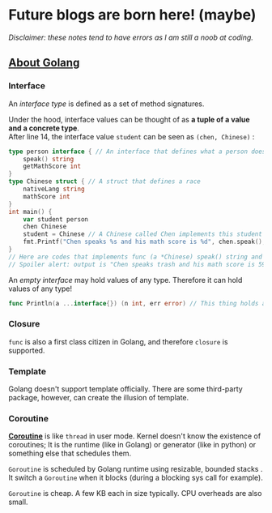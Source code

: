 # Future blogs are born here! (maybe)

*Disclaimer: these notes tend to have errors as I am still a noob at coding.*

## <u>About Golang</u>

### Interface

An *interface type* is defined as a set of method signatures.

Under the hood, interface values can be thought of as **a tuple of a value and a concrete type**.  
After line 14, the interface value `student` can be seen as `(chen, Chinese)` :

```go
type person interface { // An interface that defines what a person does
	speak() string
	getMathScore int
}
type Chinese struct { // A struct that defines a race
	nativeLang string
    mathScore int
}
int main() {
    var student person
    chen Chinese
    student = Chinese // A Chinese called Chen implements this student   
    fmt.Printf("Chen speaks %s and his math score is %d", chen.speak(), chen.getMathScore())
}
// Here are codes that implements func (a *Chinese) speak() string and others
// Spoiler alert: output is "Chen speaks trash and his math score is 59.👌😎👍"
```

An *empty interface* may hold values of any type. Therefore it can hold values of any type!

```go
func Println(a ...interface{}) (n int, err error) // This thing holds any number and type of values. Damn!
```

### Closure

`func` is also a first class citizen in Golang, and therefore `closure` is supported.

### Template

Golang doesn't support template officially. There are some third-party package, however, can create the illusion of template. 

### Coroutine

<u>**Coroutine**</u> is like `thread` in user mode. Kernel doesn't know the existence of coroutines; It is the runtime (like in Golang) or generator (like in python) or something else that schedules them.

`Goroutine` is scheduled by Golang runtime using resizable, bounded stacks . It switch a `Goroutine` when it blocks (during a blocking sys call for example). 

`Goroutine` is cheap. A few KB each in size typically. CPU overheads are also small.
